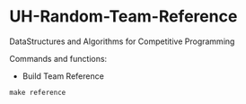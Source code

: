 # UH-Random-Team-Reference

DataStructures and Algorithms for Competitive Programming

Commands and functions:

- Build Team Reference

```
make reference
```
